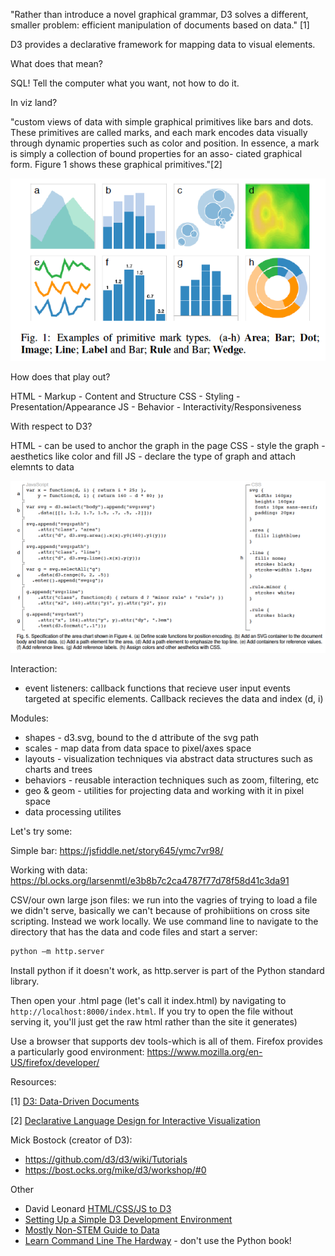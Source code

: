 "Rather than introduce a novel graphical grammar, D3 solves a different,  smaller problem: efficient manipulation of documents based on data." [1]

D3 provides a declarative framework for mapping data to visual elements.

What does that mean?

SQL! Tell the computer what you want, not how to do it.

In viz land?

"custom views of data with simple graphical primitives like bars and
dots. These primitives are called marks, and each mark encodes data
visually through dynamic properties such as color and position.  In
essence, a mark is simply a collection of bound properties for an asso-
ciated graphical form. Figure 1 shows these graphical primitives."[2]

![protovis](/figs/protoviz.png)


How does that play out?

HTML - Markup - Content and Structure
CSS - Styling - Presentation/Appearance
JS - Behavior - Interactivity/Responsiveness

With respect to D3?

HTML - can be used to anchor the graph in the  page
CSS - style the graph - aesthetics like color and fill
JS - declare the type of graph and attach elemnts to data

![d3](/figs/d3.png)

Interaction:
* event listeners: callback functions that recieve user input events targeted at specific elements. Callback recieves the data and index (d, i)

Modules:
 * shapes - d3.svg, bound to the d attribute of the svg path
 * scales - map data from data space to pixel/axes space
 * layouts - visualization techniques via abstract data structures such as charts and trees
 * behaviors - reusable interaction techniques such as zoom, filtering, etc
 * geo & geom - utilities for projecting data and working with it in pixel space
 * data processing utilites 

Let's try some:

Simple bar: https://jsfiddle.net/story645/ymc7vr98/

Working with data:
https://bl.ocks.org/larsenmtl/e3b8b7c2ca4787f77d78f58d41c3da91

CSV/our own large json files: we run into the vagries of trying to load a file we didn't serve, basically we can't because of prohibiitions on cross site scripting. Instead we work locally. We use command line to navigate to the directory that has the data and code files and start a server:

```bash
python –m http.server
``` 
Install python if it doesn't work, as http.server is part of the Python standard library. 

Then open your .html page (let's call it index.html) by navigating to `http://localhost:8000/index.html`. If you try to open the file without serving it, you'll just get the raw html rather than the site it generates)


Use a browser that supports dev tools-which is all of them. Firefox provides a particularly good environment: https://www.mozilla.org/en-US/firefox/developer/


Resources:

[1] [D3: Data-Driven Documents](http://vis.stanford.edu/files/2011-D3-InfoVis.pdf)

[2] [Declarative Language Design for Interactive Visualization](http://vis.stanford.edu/files/2010-Protovis-InfoVis.pdf) 

Mick Bostock (creator of D3):
+ https://github.com/d3/d3/wiki/Tutorials
+ https://bost.ocks.org/mike/d3/workshop/#0

Other 
+ David Leonard [HTML/CSS/JS to D3](http://slides.com/drksephy/deck-8#/47)
+ [Setting Up a Simple D3 Development Environment](https://www.packtpub.com/mapt/book/web-development/9781782162162/1/ch01lvl1sec09/setting-up-a-simple-d3-development-environment)
+ [Mostly Non-STEM Guide to Data](https://digitalfellows.commons.gc.cuny.edu/2017/02/22/the-mostly-non-stem-guide-to-data-literacy/)
+ [Learn Command Line The Hardway](https://learnpythonthehardway.org/book/appendixa.html) - don't use the Python book!

